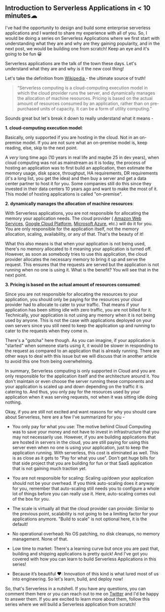 ## Introduction to Serverless Applications in < 10 minutes☁

I've had the opportunity to design and build some enterprise serverless applications and I wanted to share my experience with all of you. So, I would be doing a series on Serverless Applications where we first start with understanding what they are and why are they gaining popularity, and in the next post, we would be building one from scratch! Keep an eye and it's going to be fun 😀

Serverless applications are the talk of the town these days. Let's understand what they are and why is it the new cool thing! 

Let's take the definition from  [Wikipedia ](https://en.wikipedia.org/wiki/Serverless_computing) - the ultimate source of truth!


> “Serverless computing is a cloud-computing execution model in which the cloud provider runs the server, and dynamically manages the allocation of machine resources. Pricing is based on the actual amount of resources consumed by an application, rather than on pre-purchased units of capacity. It can be a form of utility computing.”


Sounds great but let's break it down to really understand what it means - 

**1. cloud-computing execution model**: 

Basically, only supported if you are hosting in the cloud. Not in an on-premise model. If you are not sure what an on-premise model is, keep reading, else, skip to the next point. 

A *very* long time ago (10 years in real life and maybe 25 in dev years), when cloud computing was not as mainstream as it is today, the process of hosting an application was to first build an application, then estimate the memory usage, disk space, throughput, HA requirements, DR requirements (it's a long list, you get the idea) and then buy a server and get a data center partner to host it for you. Some companies still do this since they invested in their data centers 10 years ago and want to make the most of it. This model of hosting applications is called "on-premise".


**2. dynamically manages the allocation of machine resources**: 

With Serverless applications, you are not responsible for allocating the memory your application needs. The cloud provider ( [Amazon Web Services](https://aws.amazon.com/),  [Google Cloud Platform](https://cloud.google.com/),  [Microsoft Azure](https://azure.microsoft.com/en-us/), etc.) will do it for you. You are only responsible for the application itself, not the memory allocation, scaling, availability, or any of that. That's the beauty of it!

What this also means is that when your application is not being used, there's no memory allocated to it meaning your application is turned off. However, as soon as somebody tries to use this application, the cloud provider allocates the necessary memory to bring it up and serve the request. This ensures that the requests are served but the application is not running when no one is using it. What is the benefit? You will see that in the next point.

**3. Pricing is based on the actual amount of resources consumed**: 

Since you are not responsible for allocating the resources to your application, you should only be paying for the resources your cloud provider had to allocate to cater to your traffic. That means if your application has been sitting idle with zero traffic, you are not billed for it. Technically, your application is not using any memory when it is not being used by anyone. This is not the case with applications deployed on your own servers since you still need to keep the application up and running to cater to the requests when they come in.

There's a "gotcha" here though. As you can imagine, if your application is "started" when someone starts using it, it would be slower in responding to the request as compared to an application that is already running. There are other ways to deal with this issue but we will discuss that in another article to avoid this one from being overwhelming.

In summary, Serverless computing is only supported in Cloud and you are only responsible for the application itself and the architecture around it. You don't maintain or even choose the server running these components and your application is scaled up and down depending on the traffic it is catering to. And thus, you only pay for the resources used by your application when it was serving requests, not when it was sitting idle doing nothing.

Okay, if you are still not excited and want reasons for why you should care about Serverless, here are a few I've summarized for you - 


- You only pay for what you use: The motive behind Cloud Computing was to save your money and not have to invest in infrastructure that you may not necessarily use. However, if you are building applications that are hosted in servers in the cloud, you are still paying for using this server even when no one is using your application, just to keep the application running. With serverless, this cost is eliminated as well. This is as close as it gets to "Pay for what you use". Don't get huge bills for that side project that you are building for fun or that SaaS application that is not gaining much traction yet. 

- You are not responsible for scaling: Scaling up/down your application should not be your overhead. If you think auto-scaling does it anyway for you, remember that auto-scaling still needs you to configure a whole lot of things before you can really use it. Here, auto-scaling comes out of the box for you.

- The scale is virtually all that the cloud provider can provide: Similar to the previous point, scalability is not going to be a limiting factor for your applications anymore. "Build to scale" is not optional here, it is the default!

- No operational overhead: No OS patching, no disk cleanups, no memory management. None of that. 

- Low time to market: There's a learning curve but once you are past that, building and shipping applications is pretty quick! And I've got you covered with how you can learn to build Serverless Applications in this series!

- Because it’s beautiful ❤: Innovation of this kind is what lured most of us into engineering. So let's learn, build, and deploy now!

So, that's Serverless in a nutshell. If you have any questions, you can comment them here or you can reach out to me on  [Twitter](https://twitter.com/TejanshRana) and I'd be happy to answer them. If you are excited to learn more about them, follow this series where we will build a Serverless application from scratch!



